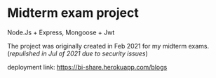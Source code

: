 # Midterm exam project

Node.Js + Express, Mongoose + Jwt

The project was originally created in Feb 2021 for my midterm exams.
(_repulished in Jul of 2021 due to security issues_)

deployment link: https://bi-share.herokuapp.com/blogs
